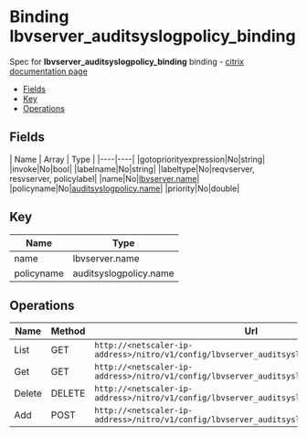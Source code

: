 # Binding lbvserver_auditsyslogpolicy_binding

Spec for **lbvserver_auditsyslogpolicy_binding** binding - [citrix documentation page](https://developer-docs.citrix.com/projects/netscaler-nitro-api/en/11.0/configuration/load-balancing/lbvserver_auditsyslogpolicy_binding/lbvserver_auditsyslogpolicy_binding/)

- [Fields](#fields)
- [Key](#key)
- [Operations](#operations)

## Fields

| Name | Array | Type |
|----|----|
|gotopriorityexpression|No|string|
|invoke|No|bool|
|labelname|No|string|
|labeltype|No|reqvserver, resvserver, policylabel|
|name|No|[lbvserver.name](/doc/resources/lbvserver.md)|
|policyname|No|[auditsyslogpolicy.name](/doc/resources/auditsyslogpolicy.md)|
|priority|No|double|

## Key

| Name | Type |
|----|----|
| name | lbvserver.name |
| policyname | auditsyslogpolicy.name |

## Operations

| Name | Method | Url |
|----|----|----|
| List | GET | `http://<netscaler-ip-address>/nitro/v1/config/lbvserver_auditsyslogpolicy_binding` |
| Get | GET | `http://<netscaler-ip-address>/nitro/v1/config/lbvserver_auditsyslogpolicy_binding/<name>` |
| Delete | DELETE | `http://<netscaler-ip-address>/nitro/v1/config/lbvserver_auditsyslogpolicy_binding/<name>` |
| Add | POST | `http://<netscaler-ip-address>/nitro/v1/config/lbvserver_auditsyslogpolicy_binding` |

